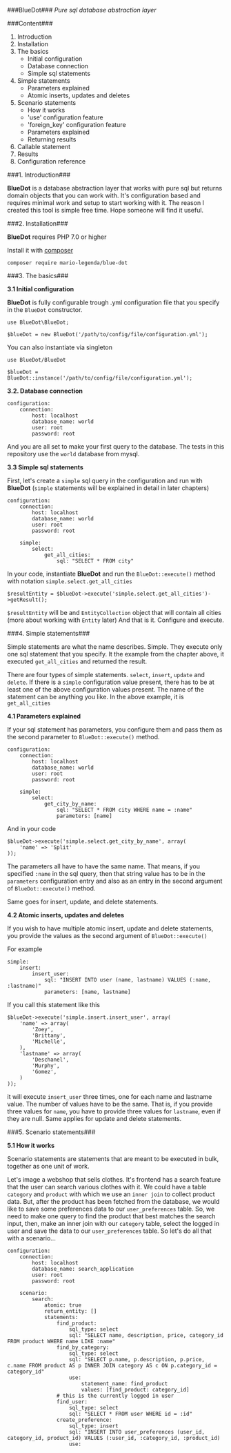 ###BlueDot###
*Pure sql database abstraction layer*

###Content###

1. Introduction
2. Installation
3. The basics
    * Initial configuration
    * Database connection
    * Simple sql statements
4. Simple statements
    * Parameters explained
    * Atomic inserts, updates and deletes
5. Scenario statements
    * How it works
    * 'use' configuration feature
    * 'foreign_key' configuration feature
    * Parameters explained
    * Returning results
6. Callable statement
7. Results
8. Configuration reference

###1. Introduction###

**BlueDot** is a database abstraction layer that works with pure sql but returns domain objects that you can work with. It's configuration based and requires minimal work and setup to start working with it. The reason I created this tool is simple free time. Hope someone will find it useful.

###2. Installation###

**BlueDot** requires PHP 7.0 or higher

Install it with [composer](https://getcomposer.org/)

    composer require mario-legenda/blue-dot
    
###3. The basics###

**3.1 Initial configuration**

**BlueDot** is fully configurable trough .yml configuration file that you specify in the ```BlueDot``` constructor. 

    use BlueDot\BlueDot;
    
    $blueDot = new BlueDot('/path/to/config/file/configuration.yml');
    
You can also instantiate via singleton

    use BlueDot/BlueDot
    
    $blueDot = BlueDot::instance('/path/to/config/file/configuration.yml');
    
**3.2. Database connection**

    configuration:
        connection:
            host: localhost
            database_name: world
            user: root
            password: root
            
And you are all set to make your first query to the database. The tests in this repository use the ```world``` database from mysql.

**3.3 Simple sql statements**

First, let's create a ```simple``` sql query in the configuration and run with **BlueDot** (```simple``` statements will be explained in detail in later chapters)

    configuration:
        connection:
            host: localhost
            database_name: world
            user: root
            password: root
            
        simple:
            select:
                get_all_cities:
                    sql: "SELECT * FROM city"
                
In your code, instantiate **BlueDot** and run the ```BlueDot::execute()``` method with notation ```simple.select.get_all_cities```

    $resultEntity = $blueDot->execute('simple.select.get_all_cities')->getResult();
    
```$resultEntity``` will be and ```EntityCollection``` object that will contain all cities (more about working with ```Entity``` later)
And that is it. Configure and execute.

###4. Simple statements###

Simple statements are what the name describes. Simple. They execute only one sql statement that you specify. It the example from
the chapter above, it executed ```get_all_cities``` and returned the result.

There are four types of simple statements. ```select```, ```insert```, ```update``` and ```delete```. If there is a ```simple```
configuration value present, there has to be at least one of the above configuration values present. The name of the statement can
be anything you like. In the above example, it is ```get_all_cities```

**4.1 Parameters explained**

If your sql statement has parameters, you configure them and pass them as the second parameter to ```BlueDot::execute()``` method.

    configuration:
        connection:
            host: localhost
            database_name: world
            user: root
            password: root
            
        simple:
            select:
                get_city_by_name:
                    sql: "SELECT * FROM city WHERE name = :name"
                    parameters: [name]
                    
And in your code

    $blueDot->execute('simple.select.get_city_by_name', array(
        'name' => 'Split'
    ));
                  
The parameters all have to have the same name. That means, if you specified ```:name``` in the sql query, then that string value
has to be in the ```parameters``` configuration entry and also as an entry in the second argument of ```BlueDot::execute()```
method.

Same goes for insert, update, and delete statements. 

**4.2 Atomic inserts, updates and deletes**

If you wish to have multiple atomic insert, update and delete statements, you provide the values as the second argument of
```BlueDot::execute()```

For example

    simple:
        insert:
            insert_user:
                sql: "INSERT INTO user (name, lastname) VALUES (:name, :lastname)"
                parameters: [name, lastname]
                
If you call this statement like this

    $blueDot->execute('simple.insert.insert_user', array(
        'name' => array(
            'Zoey',
            'Brittany',
            'Michelle',
        ),
        'lastname' => array(
            'Deschanel',
            'Murphy',
            'Gomez',
        )
    ));
    
it will execute ```insert_user``` three times, one for each name and lastname value. The number of values have to be the same. That is,
if you provide three values for ```name```, you have to provide three values for ```lastname```, even if they are null. Same applies
for update and delete statements.

###5. Scenario statements###

**5.1 How it works**

Scenario statements are statements that are meant to be executed in bulk, together as one unit of work. 

Let's image a webshop that sells clothes. It's frontend has a search feature that the user can search various clothes with it.
We could have a table ```category``` and ```product``` with which we use an ```inner join``` to collect product data.
But, after the product has been fetched from the database, we would like to save some preferences data to our 
```user_preferences``` table. So, we need to make one query to find the product that best matches the search input, then, 
make an inner join with our ```category``` table, select the logged in user and save the data to our ```user_preferences```
table. So let's do all that with a scenario...


    configuration:
        connection:
            host: localhost
            database_name: search_application
            user: root
            password: root
            
        scenario:
            search:
                atomic: true
                return_entity: []
                statements:
                    find_product:
                        sql_type: select
                        sql: "SELECT name, description, price, category_id FROM product WHERE name LIKE :name"
                    find_by_category:
                        sql_type: select
                        sql: "SELECT p.name, p.description, p.price, c.name FROM product AS p INNER JOIN category AS c ON p.category_id = category_id"
                        use: 
                            statement_name: find_product
                            values: [find_product: category_id]
                    # this is the currently logged in user
                    find_user:
                        sql_type: select
                        sql: "SELECT * FROM user WHERE id = :id"
                    create_preference:
                        sql_type: insert
                        sql: "INSERT INTO user_preferences (user_id, category_id, product_id) VALUES (:user_id, :category_id, :product_id)
                        use:
                            















